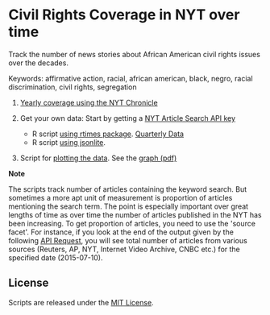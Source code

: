 Civil Rights Coverage in NYT over time
=========================================

Track the number of news stories about African American civil rights issues over the decades.

Keywords: 
affirmative action, racial, african american, black, negro, racial discrimination, civil rights, segregation

1. [Yearly coverage using the NYT Chronicle](http://chronicle.nytlabs.com/?keyword=civil%20rights.black.african%20american.negro.racial.voting%20rights.racial%20descrimination.segregation.affirmative%20action.affirmative%20action.busing)

2. Get your own data: 
Start by getting a [NYT Article Search API key](http://developer.nytimes.com/apps/register)
    * R script [using rtimes package](using_rtimes.R). [Quarterly Data](nyt_rtimes.csv)
    * R script [using jsonlite](using_jsonlite.R).

3. Script for [plotting the data](plot.R). See the [graph (pdf)](nyt_aa.pdf)

**Note** 

The scripts track number of articles containing the keyword search. But sometimes a more apt unit of measurement is proportion of articles mentioning the search term. The point is especially important over great lengths of time as over time the number of articles published in the NYT has been increasing. To get proportion of articles, you need to use the 'source facet'. For instance, if you look at the end of the output given by the following
[API Request](http://api.nytimes.com/svc/search/v2/articlesearch.json?api-key=c2fede7bd9aea57c898f538e5ec0a1ee:6:68700045&facet_field=source&facet_filter=true&begin_date=20150710&end_date=20150710), you will see total number of articles from various sources (Reuters, AP, NYT, Internet Video Archive, CNBC etc.) for the specified date (2015-07-10).       

License
------------

Scripts are released under the [MIT License](License.md).
